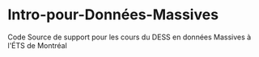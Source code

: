 # Intro-pour-Données-Massives
Code Source de support pour les cours du DESS en données Massives à l'ÉTS de Montréal
